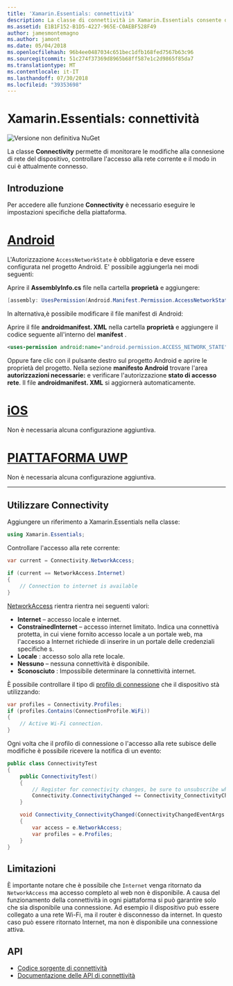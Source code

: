 ```yaml
---
title: 'Xamarin.Essentials: connettività'
description: La classe di connettività in Xamarin.Essentials consente di monitorare le modifiche in condizioni di rete del dispositivo, controllare l'accesso alla rete corrente e modo in cui è attualmente connesso.
ms.assetid: E1B1F152-B1D5-4227-965E-C0AEBF528F49
author: jamesmontemagno
ms.author: jamont
ms.date: 05/04/2018
ms.openlocfilehash: 96b4ee0487034c651bec1dfb168fed7567b63c96
ms.sourcegitcommit: 51c274f37369d8965b68ff587e1c2d9865f85da7
ms.translationtype: MT
ms.contentlocale: it-IT
ms.lasthandoff: 07/30/2018
ms.locfileid: "39353698"
---
```

# <a name="xamarinessentials-connectivity"></a>Xamarin.Essentials: connettività

![Versione non definitiva NuGet](~/media/shared/pre-release.png)

La classe **Connectivity** permette di monitorare le modifiche alla connesione di rete del dispositivo, controllare l'accesso alla rete corrente e il modo in cui è attualmente connesso.

## <a name="getting-started"></a>Introduzione

Per accedere alle funzione **Connectivity** è necessario eseguire le impostazioni specifiche della piattaforma.

# <a name="androidtabandroid"></a>[Android](#tab/android)

L'Autorizzazione `AccessNetworkState` è obbligatoria e deve essere configurata nel progetto Android. E' possibile aggiungerla nei modi seguenti:

Aprire il **AssemblyInfo.cs** file nella cartella **proprietà** e aggiungere:

```csharp
[assembly: UsesPermission(Android.Manifest.Permission.AccessNetworkState)]
```

In alternativa,è possibile modificare il file manifest di Android:

Aprire il file **androidmanifest. XML** nella cartella **proprietà** e aggiungere il codice seguente all'interno del **manifest** .

```xml
<uses-permission android:name="android.permission.ACCESS_NETWORK_STATE" />
```

Oppure fare clic con il pulsante destro sul progetto Android e aprire le proprietà del progetto. Nella sezione **manifesto Android** trovare l'area **autorizzazioni necessarie:**  e verificare l'autorizzazione **stato di accesso rete**. Il file **androidmanifest. XML** si aggiornerà automaticamente.

# <a name="iostabios"></a>[iOS](#tab/ios)

Non è necessaria alcuna configurazione aggiuntiva.

# <a name="uwptabuwp"></a>[PIATTAFORMA UWP](#tab/uwp)

Non è necessaria alcuna configurazione aggiuntiva.

-----

## <a name="using-connectivity"></a>Utilizzare Connectivity

Aggiungere un riferimento a Xamarin.Essentials nella classe:

```csharp
using Xamarin.Essentials;
```

Controllare l'accesso alla rete corrente:

```csharp
var current = Connectivity.NetworkAccess;

if (current == NetworkAccess.Internet)
{
    // Connection to internet is available
}
```

[NetworkAccess](xref:Xamarin.Essentials.NetworkAccess) rientra rientra nei seguenti valori:

* **Internet** – accesso locale e internet.
* **ConstrainedInternet** – accesso internet limitato. Indica una connettivà protetta, in cui viene fornito accesso locale a un portale web, ma l'accesso a Internet richiede di inserire in un portale delle credenziali specifiche s.
* **Locale** : accesso solo alla rete locale.
* **Nessuno** – nessuna connettività è disponibile.
* **Sconosciuto** : Impossibile determinare la connettività internet.

È possibile controllare il tipo di [profilo di connessione](xref:Xamarin.Essentials.ConnectionProfile) che il dispositivo stà utilizzando:

```csharp
var profiles = Connectivity.Profiles;
if (profiles.Contains(ConnectionProfile.WiFi))
{
    // Active Wi-Fi connection.
}
```

Ogni volta che il profilo di connessione o l'accesso alla rete subisce delle modifiche è possibile ricevere la notifica di un evento:

```csharp
public class ConnectivityTest
{
    public ConnectivityTest()
    {
        // Register for connectivity changes, be sure to unsubscribe when finished
        Connectivity.ConnectivityChanged += Connectivity_ConnectivityChanged;
    }

    void Connectivity_ConnectivityChanged(ConnectivityChangedEventArgs  e)
    {
        var access = e.NetworkAccess;
        var profiles = e.Profiles;
    }
}
```

## <a name="limitations"></a>Limitazioni

È importante notare che è possibile che `Internet` venga ritornato da `NetworkAccess` ma accesso completo al web non è disponibile. A causa del funzionamento della connettività in ogni piattaforma si può garantire solo che sia disponibile una connessione. Ad esempio il dispositivo può essere collegato a una rete Wi-Fi, ma il router è disconnesso da internet. In questo caso può essere ritornato Internet, ma non è disponibile una connessione attiva.

## <a name="api"></a>API

* [Codice sorgente di connettività](https://github.com/xamarin/Essentials/tree/master/Xamarin.Essentials/Connectivity)
* [Documentazione delle API di connettività](xref:Xamarin.Essentials.Connectivity)
